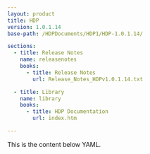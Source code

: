```yaml
---
layout: product
title: HDP
version: 1.0.1.14
base-path: /HDPDocuments/HDP1/HDP-1.0.1.14/

sections:
  - title: Release Notes
    name: releasenotes
    books:
      - title: Release Notes
        url: Release_Notes_HDPv1.0.1.14.txt

  - title: Library
    name: library
    books:
      - title: HDP Documentation
        url: index.htm

---
```


This is the content below YAML.
